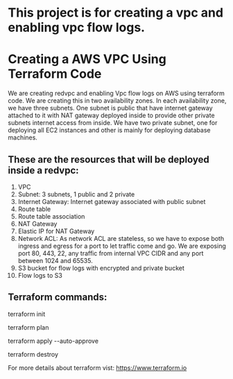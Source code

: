 # This project is for creating a vpc and enabling vpc flow logs.

# Creating a AWS VPC Using Terraform Code

We are creating redvpc and enabling Vpc flow logs on AWS using terraform code. We are creating this in two availability zones. In each availability zone, we have three subnets. One subnet is public that have internet gateway attached to it with NAT gateway deployed inside to provide other private subnets internet access from inside. We have two private subnet, one for deploying all EC2 instances and other is mainly for deploying database machines.

## These are the resources that will be deployed inside a redvpc:

1. VPC
2. Subnet: 3 subnets, 1 public and 2 private
3. Internet Gateway: Internet gateway associated with public subnet
4. Route table
5. Route table association
6. NAT Gateway
7. Elastic IP for NAT Gateway
8. Network ACL: As network ACL are stateless, so we have to expose both ingress and egress for a port to let traffic come and go. We are exposing port 80, 443, 22, any traffic from internal VPC CIDR and any port between 1024 and 65535. 
9. S3 bucket for flow logs with encrypted and private bucket
10. Flow logs to S3

## Terraform commands:

terraform init

terraform plan

terraform apply --auto-approve

terraform destroy

For more details about terraform vist: https://www.terraform.io 